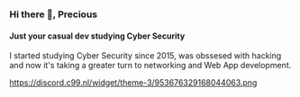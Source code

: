 ### Hi there 👋, Precious
#### Just your casual dev studying Cyber Security


I started studying Cyber Security since 2015, was obssesed with hacking and now it's taking a greater turn to networking and Web App development.



https://discord.c99.nl/widget/theme-3/953676329168044063.png
